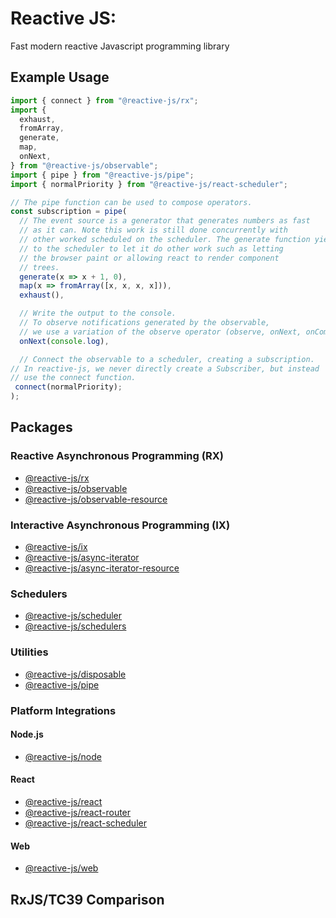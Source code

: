# Reactive JS:

Fast modern reactive Javascript programming library

## Example Usage

```typescript
import { connect } from "@reactive-js/rx";
import {
  exhaust,
  fromArray,
  generate,
  map,
  onNext,
} from "@reactive-js/observable";
import { pipe } from "@reactive-js/pipe";
import { normalPriority } from "@reactive-js/react-scheduler";

// The pipe function can be used to compose operators.
const subscription = pipe(
  // The event source is a generator that generates numbers as fast
  // as it can. Note this work is still done concurrently with
  // other worked scheduled on the scheduler. The generate function yields
  // to the scheduler to let it do other work such as letting
  // the browser paint or allowing react to render component
  // trees.
  generate(x => x + 1, 0),
  map(x => fromArray([x, x, x, x])),
  exhaust(),

  // Write the output to the console.
  // To observe notifications generated by the observable,
  // we use a variation of the observe operator (observe, onNext, onComplete, onError).
  onNext(console.log),

  // Connect the observable to a scheduler, creating a subscription.
// In reactive-js, we never directly create a Subscriber, but instead
// use the connect function.
 connect(normalPriority);
);
```

## Packages

### Reactive Asynchronous Programming (RX)

- [@reactive-js/rx](./packages/rx)
- [@reactive-js/observable](./packages/observable)
- [@reactive-js/observable-resource](./packages/observable-resource)

### Interactive Asynchronous Programming (IX)

- [@reactive-js/ix](./packages/ix/docs)
- [@reactive-js/async-iterator](./packages/async-iterator/docs)
- [@reactive-js/async-iterator-resource](./packages/async-iterator-resource/docs)

### Schedulers

- [@reactive-js/scheduler](./packages/scheduler)
- [@reactive-js/schedulers](./packages/schedulers/docs)

### Utilities

- [@reactive-js/disposable](./packages/disposable)
- [@reactive-js/pipe](./packages/pipe/docs)

### Platform Integrations

#### Node.js

- [@reactive-js/node](./packages/node/docs)

#### React

- [@reactive-js/react](./packages/react/docs)
- [@reactive-js/react-router](./packages/react-router/docs)
- [@reactive-js/react-scheduler](./packages/react-scheduler/docs)

#### Web

- [@reactive-js/web](./packages/web/docs)

## RxJS/TC39 Comparison

